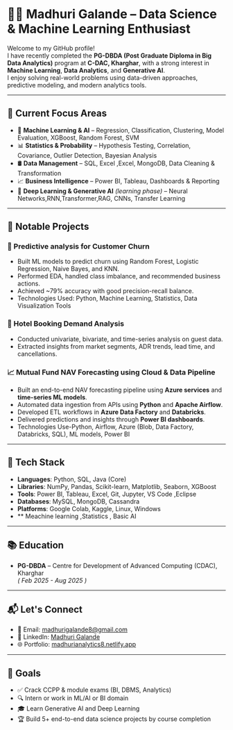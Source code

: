# 👩‍💻 Madhuri Galande – Data Science & Machine Learning Enthusiast

Welcome to my GitHub profile!  
I have recently completed the **PG-DBDA (Post Graduate Diploma in Big Data Analytics)** program at **C-DAC, Kharghar**, with a strong interest in **Machine Learning**, **Data Analytics**, and **Generative AI**.  
I enjoy solving real-world problems using data-driven approaches, predictive modeling, and modern analytics tools.  

---

## 🚀 Current Focus Areas

- 🔢 **Machine Learning & AI** – Regression, Classification, Clustering, Model Evaluation, XGBoost, Random Forest, SVM  
- 📊 **Statistics & Probability** – Hypothesis Testing, Correlation, Covariance, Outlier Detection, Bayesian Analysis  
- 🛢️ **Data Management** – SQL, Excel ,Excel, MongoDB, Data Cleaning & Transformation  
- 📈 **Business Intelligence** – Power BI, Tableau, Dashboards & Reporting  
- 🧠 **Deep Learning & Generative AI** *(learning phase)* – Neural Networks,RNN,Transformer,RAG, CNNs, Transfer Learning  

---

## 📂 Notable Projects

### 🏦 Predictive analysis for Customer Churn
- Built ML models to predict churn using Random Forest, Logistic Regression, Naive Bayes, and KNN.  
- Performed EDA, handled class imbalance, and recommended business actions.  
- Achieved ~79% accuracy with good precision-recall balance.
- Technologies Used: Python, Machine Learning, Statistics, Data Visualization Tools

### 🏨 Hotel Booking Demand Analysis
- Conducted univariate, bivariate, and time-series analysis on guest data.  
- Extracted insights from market segments, ADR trends, lead time, and cancellations.  

### 📈 Mutual Fund NAV Forecasting using Cloud & Data Pipeline
- Built an end-to-end NAV forecasting pipeline using **Azure services** and **time-series ML models**.  
- Automated data ingestion from APIs using **Python** and **Apache Airflow**.  
- Developed ETL workflows in **Azure Data Factory** and **Databricks**.  
- Delivered predictions and insights through **Power BI dashboards**.  
- Technologies Use-Python, Airflow, Azure (Blob, Data Factory, Databricks, SQL), ML models, Power BI  

---

## 🧰 Tech Stack

- **Languages**: Python, SQL, Java (Core)
- **Libraries**: NumPy, Pandas, Scikit-learn, Matplotlib, Seaborn, XGBoost  
- **Tools**: Power BI, Tableau, Excel, Git, Jupyter, VS Code  ,Eclipse
- **Databases**: MySQL, MongoDB, Cassandra  
- **Platforms**: Google Colab, Kaggle, Linux, Windows
- ** Meachine learning ,Statistics , Basic AI

---

## 📚 Education

- **PG-DBDA** – Centre for Development of Advanced Computing (CDAC), Kharghar  
  *( Feb 2025 - Aug 2025 )*  

---

## 📬 Let's Connect

- 📧 Email: madhurigalande8@gmail.com  
- 💼 LinkedIn: [Madhuri Galande](https://www.linkedin.com/in/madhuri-galande-0554a8218/)  
- 🌐 Portfolio: [madhurianalytics8.netlify.app](https://madhurianalytics8.netlify.app/)  

---

## 📝 Goals

- ✅ Crack CCPP & module exams (BI, DBMS, Analytics)  
- 🔍 Intern or work in ML/AI or BI domain  
- 🎓 Learn Generative AI and Deep Learning  
- 🏆 Build 5+ end-to-end data science projects by course completion  

